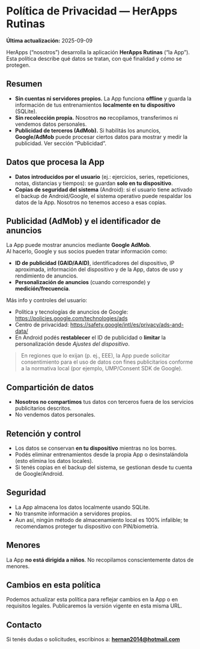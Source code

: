 # Política de Privacidad — HerApps Rutinas
**Última actualización:** 2025-09-09

HerApps (“nosotros”) desarrolla la aplicación **HerApps Rutinas** (“la App”).
Esta política describe qué datos se tratan, con qué finalidad y cómo se protegen.

## Resumen
- **Sin cuentas ni servidores propios.** La App funciona **offline** y guarda la información de tus entrenamientos **localmente en tu dispositivo** (SQLite).  
- **Sin recolección propia.** Nosotros **no** recopilamos, transferimos ni vendemos datos personales.  
- **Publicidad de terceros (AdMob).** Si habilitás los anuncios, **Google/AdMob** puede procesar ciertos datos para mostrar y medir la publicidad. Ver sección “Publicidad”.

## Datos que procesa la App
- **Datos introducidos por el usuario** (ej.: ejercicios, series, repeticiones, notas, distancias y tiempos): se guardan **solo en tu dispositivo**.  
- **Copias de seguridad del sistema** (Android): si el usuario tiene activado el backup de Android/Google, el sistema operativo puede respaldar los datos de la App. Nosotros no tenemos acceso a esas copias.

## Publicidad (AdMob) y el identificador de anuncios
La App puede mostrar anuncios mediante **Google AdMob**.  
Al hacerlo, Google y sus socios pueden tratar información como:
- **ID de publicidad (GAID/AAID)**, identificadores del dispositivo, IP aproximada, información del dispositivo y de la App, datos de uso y rendimiento de anuncios.
- **Personalización de anuncios** (cuando corresponde) y **medición/frecuencia**.

Más info y controles del usuario:
- Política y tecnologías de anuncios de Google: https://policies.google.com/technologies/ads  
- Centro de privacidad: https://safety.google/intl/es/privacy/ads-and-data/  
- En Android podés **restablecer** el ID de publicidad o **limitar** la personalización desde *Ajustes del dispositivo*.

> En regiones que lo exijan (p. ej., EEE), la App puede solicitar consentimiento para el uso de datos con fines publicitarios conforme a la normativa local (por ejemplo, UMP/Consent SDK de Google).

## Compartición de datos
- **Nosotros no compartimos** tus datos con terceros fuera de los servicios publicitarios descritos.  
- No vendemos datos personales.

## Retención y control
- Los datos se conservan **en tu dispositivo** mientras no los borres.  
- Podés eliminar entrenamientos desde la propia App o desinstalándola (esto elimina los datos locales).  
- Si tenés copias en el backup del sistema, se gestionan desde tu cuenta de Google/Android.

## Seguridad
- La App almacena los datos localmente usando SQLite.  
- No transmite información a servidores propios.  
- Aun así, ningún método de almacenamiento local es 100% infalible; te recomendamos proteger tu dispositivo con PIN/biometría.

## Menores
La App **no está dirigida a niños**. No recopilamos conscientemente datos de menores.

## Cambios en esta política
Podemos actualizar esta política para reflejar cambios en la App o en requisitos legales. Publicaremos la versión vigente en esta misma URL.

## Contacto
Si tenés dudas o solicitudes, escribinos a: **hernan2014@hotmail.com**
